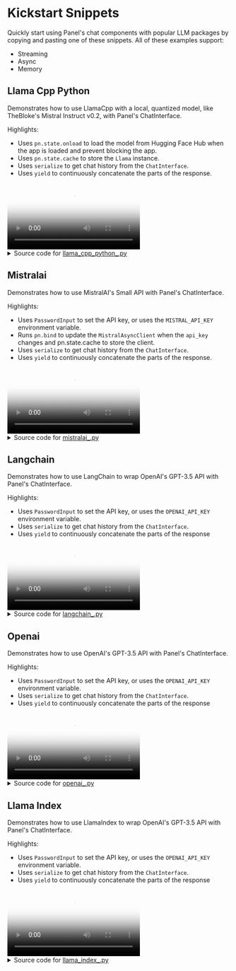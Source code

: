 # Kickstart Snippets
Quickly start using Panel's chat components with popular LLM packages by copying and pasting one of these snippets. All of these examples support:

- Streaming
- Async
- Memory


## Llama Cpp Python

Demonstrates how to use LlamaCpp with a local, quantized model, like TheBloke's Mistral Instruct v0.2,
with Panel's ChatInterface.

Highlights:

- Uses `pn.state.onload` to load the model from Hugging Face Hub when the app is loaded and prevent blocking the app.
- Uses `pn.state.cache` to store the `Llama` instance.
- Uses `serialize` to get chat history from the `ChatInterface`.
- Uses `yield` to continuously concatenate the parts of the response.

<video controls poster="../assets/thumbnails/llama_cpp_python.png" >
    <source src="../assets/videos/llama_cpp_python.mp4" type="video/mp4"
    style="max-height: 400px; max-width: 600px;">
    Your browser does not support the video tag.
</video>



<details>

<summary>Source code for <a href='../examples/kickstart_snippets/llama_cpp_python_.py' target='_blank'>llama_cpp_python_.py</a></summary>

```python
"""
Demonstrates how to use LlamaCpp with a local, quantized model, like TheBloke's Mistral Instruct v0.2,
with Panel's ChatInterface.

Highlights:

- Uses `pn.state.onload` to load the model from Hugging Face Hub when the app is loaded and prevent blocking the app.
- Uses `pn.state.cache` to store the `Llama` instance.
- Uses `serialize` to get chat history from the `ChatInterface`.
- Uses `yield` to continuously concatenate the parts of the response.
"""

import panel as pn
from huggingface_hub import hf_hub_download
from llama_cpp import Llama

REPO_ID = "TheBloke/Mistral-7B-Instruct-v0.2-code-ft-GGUF"
FILENAME = "mistral-7b-instruct-v0.2-code-ft.Q5_K_S.gguf"

pn.extension()


def load_model():
    model_path = hf_hub_download(repo_id=REPO_ID, filename=FILENAME)
    pn.state.cache["llama"] = Llama(
        model_path=model_path,
        chat_format="mistral-instruct",
        verbose=False,
        n_gpu_layers=-1,
    )
    chat_interface.disabled = False


def callback(contents: str, user: str, instance: pn.chat.ChatInterface):
    # memory is a list of messages
    messages = instance.serialize()

    llama = pn.state.cache["llama"]
    response = llama.create_chat_completion_openai_v1(messages=messages, stream=True)

    message = ""
    for chunk in response:
        part = chunk.choices[0].delta.content
        if part is not None:
            message += part
            yield message


chat_interface = pn.chat.ChatInterface(
    callback=callback,
    callback_user="LlamaCpp",
    help_text="Send a message to get a reply from LlamaCpp!",
    disabled=True,
)
template = pn.template.FastListTemplate(
    title="LlamaCpp Mistral",
    header_background="#A0A0A0",
    main=[chat_interface],
)
pn.state.onload(load_model)
template.servable()
```
</details>


## Mistralai

Demonstrates how to use MistralAI's Small API with Panel's ChatInterface.

Highlights:

- Uses `PasswordInput` to set the API key, or uses the `MISTRAL_API_KEY` environment variable.
- Runs `pn.bind` to update the `MistralAsyncClient` when the `api_key` changes and pn.state.cache to store the client.
- Uses `serialize` to get chat history from the `ChatInterface`.
- Uses `yield` to continuously concatenate the parts of the response.

<video controls poster="../assets/thumbnails/mistralai.png" >
    <source src="../assets/videos/mistralai.mp4" type="video/mp4"
    style="max-height: 400px; max-width: 600px;">
    Your browser does not support the video tag.
</video>



<details>

<summary>Source code for <a href='../examples/kickstart_snippets/mistralai_.py' target='_blank'>mistralai_.py</a></summary>

```python
"""
Demonstrates how to use MistralAI's Small API with Panel's ChatInterface.

Highlights:

- Uses `PasswordInput` to set the API key, or uses the `MISTRAL_API_KEY` environment variable.
- Runs `pn.bind` to update the `MistralAsyncClient` when the `api_key` changes and pn.state.cache to store the client.
- Uses `serialize` to get chat history from the `ChatInterface`.
- Uses `yield` to continuously concatenate the parts of the response.
"""

import panel as pn
from mistralai.async_client import MistralAsyncClient

pn.extension()


def update_api_key(api_key):
    # use api_key_input.value if set, otherwise use MISTRAL_API_KEY
    pn.state.cache["aclient"] = (
        MistralAsyncClient(api_key=api_key) if api_key else MistralAsyncClient()
    )


async def callback(contents: str, user: str, instance: pn.chat.ChatInterface):
    # memory is a list of messages
    messages = instance.serialize()

    response = pn.state.cache["aclient"].chat_stream(
        model="mistral-small",
        messages=messages,
    )

    message = ""
    async for chunk in response:
        part = chunk.choices[0].delta.content
        if part is not None:
            message += part
            yield message


api_key_input = pn.widgets.PasswordInput(
    placeholder="Uses $MISTRAL_API_KEY if not set",
    sizing_mode="stretch_width",
    styles={"color": "black"},
)
pn.bind(update_api_key, api_key_input, watch=True)
api_key_input.param.trigger("value")

chat_interface = pn.chat.ChatInterface(
    callback=callback,
    callback_user="MistralAI",
    help_text="Send a message to get a reply from MistralAI!",
    callback_exception="verbose",
)
template = pn.template.FastListTemplate(
    title="MistralAI Small",
    header_background="#FF7000",
    main=[chat_interface],
    header=[api_key_input],
)
template.servable()
```
</details>


## Langchain

Demonstrates how to use LangChain to wrap OpenAI's GPT-3.5 API with Panel's ChatInterface.

Highlights:

- Uses `PasswordInput` to set the API key, or uses the `OPENAI_API_KEY` environment variable.
- Uses `serialize` to get chat history from the `ChatInterface`.
- Uses `yield` to continuously concatenate the parts of the response

<video controls poster="../assets/thumbnails/langchain.png" >
    <source src="../assets/videos/langchain.mp4" type="video/mp4"
    style="max-height: 400px; max-width: 600px;">
    Your browser does not support the video tag.
</video>



<details>

<summary>Source code for <a href='../examples/kickstart_snippets/langchain_.py' target='_blank'>langchain_.py</a></summary>

```python
"""
Demonstrates how to use LangChain to wrap OpenAI's GPT-3.5 API with Panel's ChatInterface.

Highlights:

- Uses `PasswordInput` to set the API key, or uses the `OPENAI_API_KEY` environment variable.
- Uses `serialize` to get chat history from the `ChatInterface`.
- Uses `yield` to continuously concatenate the parts of the response
"""

from operator import itemgetter

import panel as pn
from langchain.memory import ConversationTokenBufferMemory
from langchain_core.messages import AIMessage, HumanMessage
from langchain_core.output_parsers import StrOutputParser
from langchain_core.prompts import ChatPromptTemplate
from langchain_core.runnables import RunnableLambda, RunnablePassthrough
from langchain_openai import ChatOpenAI

pn.extension()


async def callback(contents: str, user: str, instance: pn.chat.ChatInterface):
    if api_key_input.value:
        # use api_key_input.value if set, otherwise use OPENAI_API_KEY
        llm.api_key = api_key_input.value

    memory.clear()
    for message in instance.serialize():
        if message["role"] == "user":
            memory.chat_memory.add_user_message(HumanMessage(**message))
        else:
            memory.chat_memory.add_ai_message(AIMessage(**message))

    response = chain.astream({"user_input": contents})

    message = ""
    async for chunk in response:
        message += chunk
        yield message


llm = ChatOpenAI(model="gpt-3.5-turbo")
memory = ConversationTokenBufferMemory(
    return_messages=True,
    llm=llm,
    memory_key="chat_history",
    max_token_limit=8192 - 1024,
)
memory_link = RunnablePassthrough.assign(
    chat_history=RunnableLambda(memory.load_memory_variables)
    | itemgetter("chat_history")
)
prompt_link = ChatPromptTemplate.from_template(
    "{chat_history}\n\nBe a helpful chat bot and answer: {user_input}",
)
output_parser = StrOutputParser()

chain = (
    {"user_input": RunnablePassthrough()}
    | memory_link
    | prompt_link
    | llm
    | output_parser
)

api_key_input = pn.widgets.PasswordInput(
    placeholder="sk-... uses $OPENAI_API_KEY if not set",
    sizing_mode="stretch_width",
    styles={"color": "black"},
)
chat_interface = pn.chat.ChatInterface(
    callback=callback,
    callback_user="GPT-3.5",
    help_text="Send a message to get a reply from GPT 3.5 Turbo!",
    callback_exception="verbose",
)
template = pn.template.FastListTemplate(
    title="LangChain OpenAI GPT-3.5",
    header_background="#E8B0E6",
    main=[chat_interface],
    header=[api_key_input],
)
template.servable()
```
</details>


## Openai

Demonstrates how to use OpenAI's GPT-3.5 API with Panel's ChatInterface.

Highlights:

- Uses `PasswordInput` to set the API key, or uses the `OPENAI_API_KEY` environment variable.
- Uses `serialize` to get chat history from the `ChatInterface`.
- Uses `yield` to continuously concatenate the parts of the response

<video controls poster="../assets/thumbnails/openai.png" >
    <source src="../assets/videos/openai.mp4" type="video/mp4"
    style="max-height: 400px; max-width: 600px;">
    Your browser does not support the video tag.
</video>



<details>

<summary>Source code for <a href='../examples/kickstart_snippets/openai_.py' target='_blank'>openai_.py</a></summary>

```python
"""
Demonstrates how to use OpenAI's GPT-3.5 API with Panel's ChatInterface.

Highlights:

- Uses `PasswordInput` to set the API key, or uses the `OPENAI_API_KEY` environment variable.
- Uses `serialize` to get chat history from the `ChatInterface`.
- Uses `yield` to continuously concatenate the parts of the response
"""

import panel as pn
from openai import AsyncOpenAI

pn.extension()


async def callback(contents: str, user: str, instance: pn.chat.ChatInterface):
    if api_key_input.value:
        # use api_key_input.value if set, otherwise use OPENAI_API_KEY
        aclient.api_key = api_key_input.value

    # memory is a list of messages
    messages = instance.serialize()

    response = await aclient.chat.completions.create(
        model="gpt-3.5-turbo",
        messages=messages,
        stream=True,
    )

    message = ""
    async for chunk in response:
        part = chunk.choices[0].delta.content
        if part is not None:
            message += part
            yield message


aclient = AsyncOpenAI()
api_key_input = pn.widgets.PasswordInput(
    placeholder="sk-... uses $OPENAI_API_KEY if not set",
    sizing_mode="stretch_width",
    styles={"color": "black"},
)
chat_interface = pn.chat.ChatInterface(
    callback=callback,
    callback_user="GPT-3.5",
    help_text="Send a message to get a reply from GPT-3.5 Turbo!",
)
template = pn.template.FastListTemplate(
    title="OpenAI GPT-3.5",
    header_background="#212121",
    main=[chat_interface],
    header=[api_key_input],
)
template.servable()
```
</details>


## Llama Index

Demonstrates how to use LlamaIndex to wrap OpenAI's GPT-3.5 API with Panel's ChatInterface.

Highlights:

- Uses `PasswordInput` to set the API key, or uses the `OPENAI_API_KEY` environment variable.
- Uses `serialize` to get chat history from the `ChatInterface`.
- Uses `yield` to continuously concatenate the parts of the response

<video controls poster="../assets/thumbnails/llama_index.png" >
    <source src="../assets/videos/llama_index.mp4" type="video/mp4"
    style="max-height: 400px; max-width: 600px;">
    Your browser does not support the video tag.
</video>



<details>

<summary>Source code for <a href='../examples/kickstart_snippets/llama_index_.py' target='_blank'>llama_index_.py</a></summary>

```python
"""
Demonstrates how to use LlamaIndex to wrap OpenAI's GPT-3.5 API with Panel's ChatInterface.

Highlights:

- Uses `PasswordInput` to set the API key, or uses the `OPENAI_API_KEY` environment variable.
- Uses `serialize` to get chat history from the `ChatInterface`.
- Uses `yield` to continuously concatenate the parts of the response
"""

import panel as pn
from llama_index.core.agent import ReActAgent
from llama_index.core.llms import ChatMessage
from llama_index.core.tools import FunctionTool
from llama_index.llms.openai import OpenAI

pn.extension()


def multiply(a: int, b: int) -> int:
    """Multiple two integers and returns the result integer"""
    return a * b


async def callback(contents: str, user: str, instance: pn.chat.ChatInterface):
    if api_key_input.value:
        # use api_key_input.value if set, otherwise use OPENAI_API_KEY
        llm.api_key = api_key_input.value

    # memory is a list of messages
    messages = [ChatMessage(**message) for message in instance.serialize()]

    response = await llm.astream_chat(
        model="gpt-3.5-turbo",
        messages=messages,
    )

    async for chunk in response:
        message = chunk.message.content
        yield str(message)


llm = OpenAI(model="gpt-3.5-turbo-0613")

multiply_tool = FunctionTool.from_defaults(fn=multiply)
agent = ReActAgent.from_tools([multiply_tool], llm=llm, verbose=True)

api_key_input = pn.widgets.PasswordInput(
    placeholder="sk-... uses $OPENAI_API_KEY if not set",
    sizing_mode="stretch_width",
    styles={"color": "black"},
)
chat_interface = pn.chat.ChatInterface(
    callback=callback,
    callback_user="GPT-3.5",
    help_text="Send a message to get a reply from GPT 3.5 Turbo!",
)
template = pn.template.FastListTemplate(
    title="LlamaIndex OpenAI GPT-3.5",
    header_background="#83CBF2",
    main=[chat_interface],
    header=[api_key_input],
)
template.servable()
```
</details>
